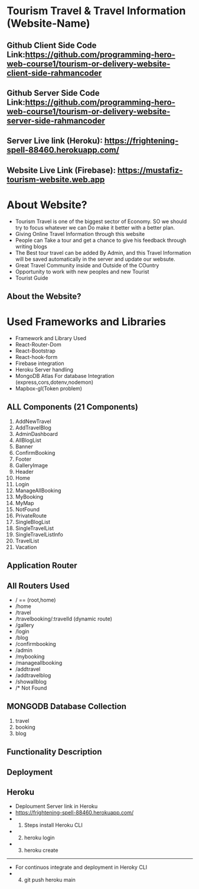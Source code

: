# Tourism Travel & Travel Information (Website-Name)

## Github Client Side Code Link:https://github.com/programming-hero-web-course1/tourism-or-delivery-website-client-side-rahmancoder
## Github Server Side Code Link:https://github.com/programming-hero-web-course1/tourism-or-delivery-website-server-side-rahmancoder

## Server Live link (Heroku): https://frightening-spell-88460.herokuapp.com/
## Website Live Link (Firebase): https://mustafiz-tourism-website.web.app

# About Website?
* Tourism Travel is one of the biggest sector of Economy. SO we should try to focus whatever we can Do make it better with a better plan.
* Giving Online Travel Information through this website
* People can Take a tour and get a chance to give his feedback through writing blogs
* The Best tour travel can be added By Admin, and this Travel Information will be saved automatically in the server and update our websute.
* Great Travel Community inside and Outside of the COuntry
* Opportunity to work with new peoples and new Tourist 
* Tourist Guide 

## About the Website?
# Used Frameworks and Libraries
* Framework and Library Used
* React-Router-Dom
* React-Bootstrap
* React-hook-form
* Firebase integration
* Heroku Server handling
* MongoDB Atlas For database Integration (express,cors,dotenv,nodemon)
* Mapbox-gl(Token problem)

## ALL Components (21 Components)
1. AddNewTravel
2. AddTravelBlog
3. AdminDashboard
4. AllBlogList
5. Banner
6. ConfirmBooking
7. Footer
8. GalleryImage
9. Header
10. Home
11. Login
12. ManageAllBooking
13. MyBooking
14. MyMap
15. NotFound
16. PrivateRoute
17. SingleBlogList
18. SingleTravelList
19. SingleTravelListInfo
20. TravelList
21. Vacation

## Application Router
## All Routers Used 
* / == (root,home)
* /home
* /travel
* /travelbooking/:travelId (dynamic route)
* /gallery
* /login
* /blog
* /confirmbooking
* /admin
* /mybooking
* /manageallbooking
* /addtravel
* /addtravelblog
* /showallblog
* /* Not Found

## MONGODB Database Collection
1. travel
2. booking
3. blog

## Functionality Description

## Deployment 
## Heroku
*  Deploument Server link in Heroku
*  https://frightening-spell-88460.herokuapp.com/
*   1. Steps install Heroku CLI 
*   2. heroku login
*   3. heroku create
 -------------------------------
*  For continuos integrate and deployment in Heroky CLI
*   4. git push heroku main

